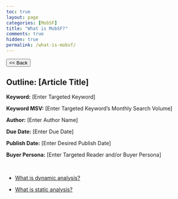 ```yaml
---
toc: true
layout: page
categories: [MobSF]
title: "What is MobSF?"
comments: true
hidden: true
permalink: /what-is-mobsf/
---
```


<button class="back-button" onclick="window.history.back()"><< Back</button>

## Outline: [Article Title]

**Keyword:** [Enter Targeted Keyword]

**Keyword MSV:** [Enter Targeted Keyword’s Monthly Search Volume]

**Author:** [Enter Author Name]

**Due Date:** [Enter Due Date]

**Publish Date:** [Enter Desired Publish Date]

**Buyer Persona:** [Enter Targeted Reader and/or Buyer Persona]

<br>

<ul>
<li><p><a href="https://aviyeldevrel.github.io/Aviyel-Blogs-Review/what-is-mobsf-dynamic-analysis/"> What is dynamic analysis?  </a></p>
<li><p><a href="https://aviyeldevrel.github.io/Aviyel-Blogs-Review/hat-is-mobsf-static-analysis/"> What is static analysis?  </a></p>
